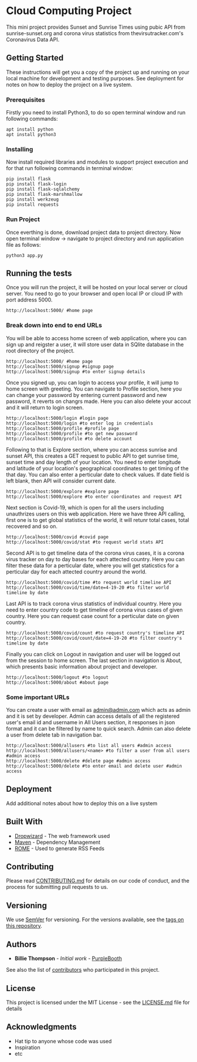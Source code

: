 # Cloud Computing Project

This mini project provides Sunset and Sunrise Times using pubic API from sunrise-sunset.org and corona virus statistics from thevirsutracker.com's Coronavirus Data API.

## Getting Started

These instructions will get you a copy of the project up and running on your local machine for development and testing purposes. See deployment for notes on how to deploy the project on a live system.

### Prerequisites

Firstly you need to install Python3, to do so open terminal window and run following commands:

```
apt install python
apt install python3
```

### Installing

Now install required libraries and modules to support project execution and for that run following commands in terminal window:

```
pip install flask
pip install flask-login
pip install flask-sqlalchemy
pip install flask-marshmallow
pip install werkzeug
pip install requests
```

### Run Project

Once everthing is done, download project data to project directory. Now open terminal window -> navigate to project directory and run application file as follows:

```
python3 app.py
```

## Running the tests

Once you will run the project, it will be hosted on your local server or cloud server. You need to go to your browser and open local IP or cloud IP with port address 5000.

```
http://localhost:5000/ #home page
```

### Break down into end to end URLs

You will be able to access home screen of web application, where you can sign up and reigster a user, it will store user data in SQlite database in the root directory of the project.

```
http://localhost:5000/ #home page
http://localhost:5000/signup #signup page
http://localhost:5000/signup #to enter signup details 
```

Once you signed up, you can login to access your profile, it will jump to home screen with greeting. You can navigate to Profile section, here you can change your password by entering current password and new password, it reverts on changrs made. Here you can also delete your accout and it will return to login screen. 

```
http://localhost:5000/login #login page
http://localhost:5000/login #to enter log in credentials
http://localhost:5000/profile #profile page
http://localhost:5000/profile #to get new password
http://localhost:5000/profile #to delete account
```

Following to that is Explore section, where you can access sunrise and sunset API, this creates a GET request to public API to get sunrise time, sunset time and day length of your location. You need to enter longitude and latitude of your location's geographical coordinates to get timing of the that day. You can also enter a perticular date to check values. If date field is left blank, then API will consider current date.

```
http://localhost:5000/explore #explore page
http://localhost:5000/explore #to enter coordinates and request API
```

Next section is Covid-19, which is open for all the users including unauthrizes users on this web application. Here we have three API calling, first one is to get global statistics of the world, it will retunr total cases, total recovered and so on. 

```
http://localhost:5000/covid #covid page
http://localhost:5000/covid/stat #to request world stats API
```

Second API is to get timeline data of the corona virus cases, it is a corona virus tracker on day to day bases for each attected country. Here you can filter these data for a perticular date, where you will get staticstics for a perticular day for each attected country around the world.

```
http://localhost:5000/covid/time #to request world timeline API
http://localhost:5000/covid/time/date=4-19-20 #to filter world timeline by date
```

Last API is to track corona virus statistics of individual country. Here you need to enter country code to get timeline of corona virus cases of given country. Here you can request case count for a perticular date on given country.

```
http://localhost:5000/covid/count #to request country's timeline API
http://localhost:5000/covid/count/date=4-19-20 #to filter country's timeline by date
```

Finally you can click on Logout in navigation and user will be logged out from the session to home screen. The last section in navigation is About, which presents basic information about project and developer. 

```
http://localhost:5000/logout #to logout
http://localhost:5000/about #about page
```

### Some important URLs

You can create a user with email as admin@admin.com which acts as admin and it is set by developer. Admin can access details of all the registered user's email id and username in All Users section, it responses in json format and it can be filtered by name to quick search. Admin can also delete a user from delete tab in navigation bar.

```
http://localhost:5000/allusers #to list all users #admin access
http://localhost:5000/allusers/<name> #to filter a user from all users #admin access
http://localhost:5000/delete #delete page #admin access
http://localhost:5000/delete #to enter email and delete user #admin access
```

## Deployment

Add additional notes about how to deploy this on a live system

## Built With

* [Dropwizard](http://www.dropwizard.io/1.0.2/docs/) - The web framework used
* [Maven](https://maven.apache.org/) - Dependency Management
* [ROME](https://rometools.github.io/rome/) - Used to generate RSS Feeds

## Contributing

Please read [CONTRIBUTING.md](https://gist.github.com/PurpleBooth/b24679402957c63ec426) for details on our code of conduct, and the process for submitting pull requests to us.

## Versioning

We use [SemVer](http://semver.org/) for versioning. For the versions available, see the [tags on this repository](https://github.com/your/project/tags). 

## Authors

* **Billie Thompson** - *Initial work* - [PurpleBooth](https://github.com/PurpleBooth)

See also the list of [contributors](https://github.com/your/project/contributors) who participated in this project.

## License

This project is licensed under the MIT License - see the [LICENSE.md](LICENSE.md) file for details

## Acknowledgments

* Hat tip to anyone whose code was used
* Inspiration
* etc
